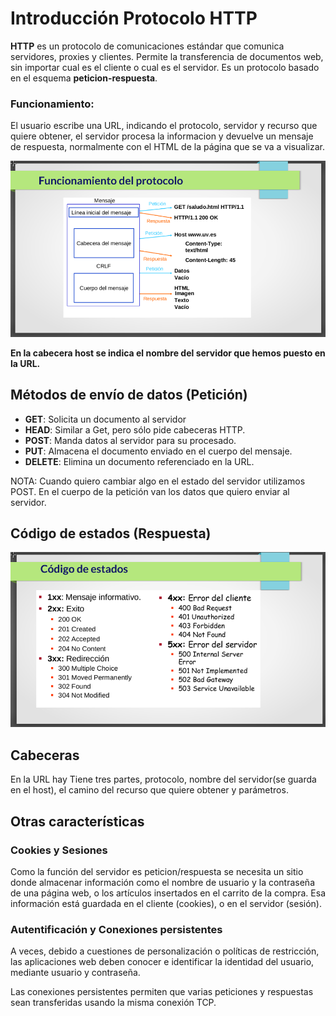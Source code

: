 # Introducción Protocolo HTTP

**HTTP** es un protocolo de comunicaciones estándar que comunica servidores, proxies y clientes. Permite la transferencia de documentos web, sin importar cual es el cliente o cual es el servidor. Es un protocolo basado en el esquema **peticion-respuesta**.

### Funcionamiento:

El usuario escribe una URL, indicando el protocolo, servidor y recurso que quiere obtener, el servidor procesa la informacion y devuelve un mensaje de respuesta, normalmente con el HTML de la página que se va a visualizar.

![captura1.png](https://github.com/CeliaGMqrz/virtualhosting_apache/blob/main/capturas/captura1.png)

**En la cabecera host se indica el nombre del servidor que hemos puesto en la URL.**

## Métodos de envío de datos (Petición)

* **GET**: Solicita un documento al servidor
* **HEAD**: Similar a Get, pero sólo pide cabeceras HTTP.
* **POST**: Manda datos al servidor para su procesado.
* **PUT**: Almacena el documento enviado en el cuerpo del mensaje.
* **DELETE**: Elimina un documento referenciado en la URL.


NOTA:
Cuando quiero cambiar algo en el estado del servidor utilizamos POST. En el cuerpo de la petición van los datos que quiero enviar al servidor. 

## Código de estados (Respuesta)

![captura2.png](https://github.com/CeliaGMqrz/virtualhosting_apache/blob/main/capturas/captura2.png)

## Cabeceras

En la URL hay Tiene tres partes, protocolo, nombre del servidor(se guarda en el host), el camino del recurso que quiere obtener y parámetros.

## Otras características

### Cookies y Sesiones

Como la función del servidor es peticion/respuesta se necesita un sitio donde almacenar información como el nombre de usuario y la contraseña de una página web, o los artículos insertados en el carrito de la compra. Esa información está guardada en el cliente (cookies), o en el servidor (sesión).

### Autentificación y Conexiones persistentes

A veces, debido a cuestiones de personalización o políticas de restricción, las aplicaciones web deben conocer e identificar la identidad del usuario, mediante usuario y contraseña.

Las conexiones persistentes permiten que varias peticiones y respuestas sean transferidas usando la misma conexión TCP.